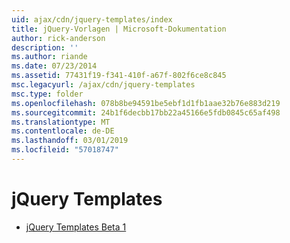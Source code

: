 ```yaml
---
uid: ajax/cdn/jquery-templates/index
title: jQuery-Vorlagen | Microsoft-Dokumentation
author: rick-anderson
description: ''
ms.author: riande
ms.date: 07/23/2014
ms.assetid: 77431f19-f341-410f-a67f-802f6ce8c845
msc.legacyurl: /ajax/cdn/jquery-templates
msc.type: folder
ms.openlocfilehash: 078b8be94591be5ebf1d1fb1aae32b76e883d219
ms.sourcegitcommit: 24b1f6decbb17bb22a45166e5fdb0845c65af498
ms.translationtype: MT
ms.contentlocale: de-DE
ms.lasthandoff: 03/01/2019
ms.locfileid: "57018747"
---
```

<a name="jquery-templates"></a>jQuery Templates
====================
- [jQuery Templates Beta 1](cdnjquerytemplatesbeta1.md)
